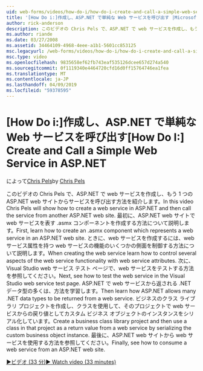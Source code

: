 ```yaml
---
uid: web-forms/videos/how-do-i/how-do-i-create-and-call-a-simple-web-service-in-aspnet
title: '[How Do i:]作成し、ASP.NET で単純な Web サービスを呼び出す |Microsoft Docs'
author: rick-anderson
description: このビデオの Chris Pels で、ASP.NET で web サービスを作成し、もう 1 つの ASP.NET web サイトからサービスを呼び出す方法を紹介します。 最初に、作成する方法を説明してください.
ms.author: riande
ms.date: 03/27/2008
ms.assetid: 34464109-4968-4eee-a1b1-5601cc853125
msc.legacyurl: /web-forms/videos/how-do-i/how-do-i-create-and-call-a-simple-web-service-in-aspnet
msc.type: video
ms.openlocfilehash: 9835658ef62fb743eaf535126dcee657d274a540
ms.sourcegitcommit: 0f1119340e4464720cfd16d0ff15764746ea1fea
ms.translationtype: MT
ms.contentlocale: ja-JP
ms.lasthandoff: 04/09/2019
ms.locfileid: "59378595"
---
```

# <a name="how-do-i-create-and-call-a-simple-web-service-in-aspnet"></a><span data-ttu-id="8b5b2-104">[How Do i:]作成し、ASP.NET で単純な Web サービスを呼び出す</span><span class="sxs-lookup"><span data-stu-id="8b5b2-104">[How Do I:] Create and Call a Simple Web Service in ASP.NET</span></span>

<span data-ttu-id="8b5b2-105">によって[Chris Pels](https://twitter.com/chrispels)</span><span class="sxs-lookup"><span data-stu-id="8b5b2-105">by [Chris Pels](https://twitter.com/chrispels)</span></span>

<span data-ttu-id="8b5b2-106">このビデオの Chris Pels で、ASP.NET で web サービスを作成し、もう 1 つの ASP.NET web サイトからサービスを呼び出す方法を紹介します。</span><span class="sxs-lookup"><span data-stu-id="8b5b2-106">In this video Chris Pels will show how to create a web service in ASP.NET and then call the service from another ASP.NET web site.</span></span> <span data-ttu-id="8b5b2-107">最初に、ASP.NET web サイトで web サービスを表す .asmx コンポーネントを作成する方法について説明します。</span><span class="sxs-lookup"><span data-stu-id="8b5b2-107">First, learn how to create an .asmx component which represents a web service in an ASP.NET web site.</span></span> <span data-ttu-id="8b5b2-108">ときに、web サービスを作成するには、web サービス属性を持つ web サービスの機能のいくつかの側面を制御する方法について説明します。</span><span class="sxs-lookup"><span data-stu-id="8b5b2-108">When creating the web service learn how to control several aspects of the web service functionality with web service attributes.</span></span> <span data-ttu-id="8b5b2-109">次に、Visual Studio web サービス テスト ページで、web サービスをテストする方法を参照してください。</span><span class="sxs-lookup"><span data-stu-id="8b5b2-109">Next, see how to test the web service in the Visual Studio web service test page.</span></span> <span data-ttu-id="8b5b2-110">ASP.NET で web サービスから返される .NET データ型の多くは、方法を学習します。</span><span class="sxs-lookup"><span data-stu-id="8b5b2-110">Then learn how ASP.NET allows many .NET data types to be returned from a web service.</span></span> <span data-ttu-id="8b5b2-111">ビジネスのクラス ライブラリ プロジェクトを作成し、クラスを使用して、そのプロジェクトで web サービスからの戻り値としてカスタム ビジネス オブジェクトのインスタンスをシリアル化しています。</span><span class="sxs-lookup"><span data-stu-id="8b5b2-111">Create a business class library project and then use a class in that project as a return value from a web service by serializing the custom business object instance.</span></span> <span data-ttu-id="8b5b2-112">最後に、ASP.NET web サイトから web サービスを使用する方法を参照してください。</span><span class="sxs-lookup"><span data-stu-id="8b5b2-112">Finally, see how to consume a web service from an ASP.NET web site.</span></span>

[<span data-ttu-id="8b5b2-113">&#9654;ビデオ (33 分)</span><span class="sxs-lookup"><span data-stu-id="8b5b2-113">&#9654; Watch video (33 minutes)</span></span>](https://channel9.msdn.com/Blogs/ASP-NET-Site-Videos/how-do-i-create-and-call-a-simple-web-service-in-aspnet)
